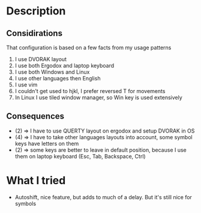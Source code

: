 # Description

## Considirations
That configuration is based on a few facts from my usage patterns
1) I use DVORAK layout
2) I use both Ergodox and laptop keyboard
3) I use both Windows and Linux
4) I use other languages then English
5) I use vim
6) I couldn't get used to hjkl, I prefer reversed T for movements
7) In Linux I use tiled window manager, so Win key is used extensively

## Consequences
- (2) => I have to use QUERTY layout on ergodox and setup DVORAK in OS
- (4) => I have to take other languages layouts into account, some symbol keys have letters on them
- (2) => some keys are better to leave in default position, because I use them on laptop keyboard (Esc, Tab, Backspace, Ctrl)

# What I tried
- Autoshift, nice feature, but adds to much of a delay. But it's still nice for symbols
